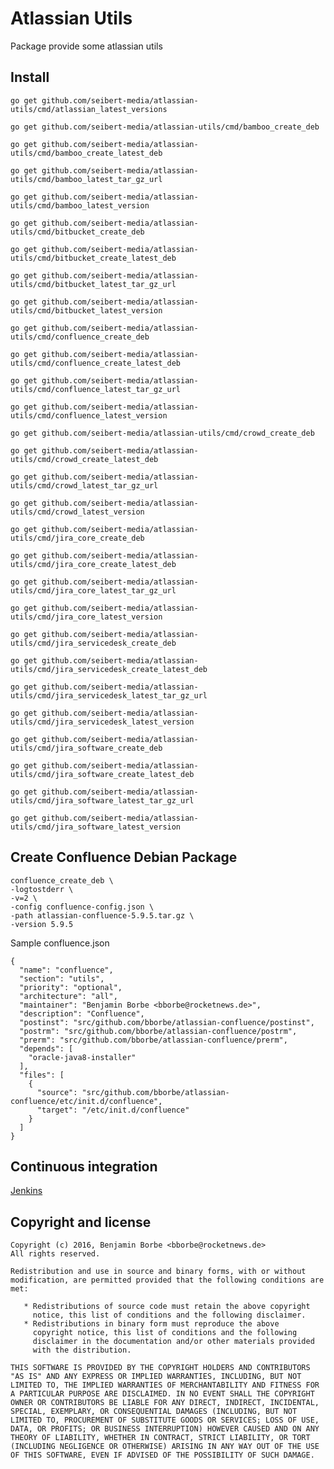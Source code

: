 # Atlassian Utils

Package provide some atlassian utils

## Install

`go get github.com/seibert-media/atlassian-utils/cmd/atlassian_latest_versions`

`go get github.com/seibert-media/atlassian-utils/cmd/bamboo_create_deb`

`go get github.com/seibert-media/atlassian-utils/cmd/bamboo_create_latest_deb`

`go get github.com/seibert-media/atlassian-utils/cmd/bamboo_latest_tar_gz_url`

`go get github.com/seibert-media/atlassian-utils/cmd/bamboo_latest_version`

`go get github.com/seibert-media/atlassian-utils/cmd/bitbucket_create_deb`

`go get github.com/seibert-media/atlassian-utils/cmd/bitbucket_create_latest_deb`

`go get github.com/seibert-media/atlassian-utils/cmd/bitbucket_latest_tar_gz_url`

`go get github.com/seibert-media/atlassian-utils/cmd/bitbucket_latest_version`

`go get github.com/seibert-media/atlassian-utils/cmd/confluence_create_deb`

`go get github.com/seibert-media/atlassian-utils/cmd/confluence_create_latest_deb`

`go get github.com/seibert-media/atlassian-utils/cmd/confluence_latest_tar_gz_url`

`go get github.com/seibert-media/atlassian-utils/cmd/confluence_latest_version`

`go get github.com/seibert-media/atlassian-utils/cmd/crowd_create_deb`

`go get github.com/seibert-media/atlassian-utils/cmd/crowd_create_latest_deb`

`go get github.com/seibert-media/atlassian-utils/cmd/crowd_latest_tar_gz_url`

`go get github.com/seibert-media/atlassian-utils/cmd/crowd_latest_version`

`go get github.com/seibert-media/atlassian-utils/cmd/jira_core_create_deb`

`go get github.com/seibert-media/atlassian-utils/cmd/jira_core_create_latest_deb`

`go get github.com/seibert-media/atlassian-utils/cmd/jira_core_latest_tar_gz_url`

`go get github.com/seibert-media/atlassian-utils/cmd/jira_core_latest_version`

`go get github.com/seibert-media/atlassian-utils/cmd/jira_servicedesk_create_deb`

`go get github.com/seibert-media/atlassian-utils/cmd/jira_servicedesk_create_latest_deb`

`go get github.com/seibert-media/atlassian-utils/cmd/jira_servicedesk_latest_tar_gz_url`

`go get github.com/seibert-media/atlassian-utils/cmd/jira_servicedesk_latest_version`

`go get github.com/seibert-media/atlassian-utils/cmd/jira_software_create_deb`

`go get github.com/seibert-media/atlassian-utils/cmd/jira_software_create_latest_deb`

`go get github.com/seibert-media/atlassian-utils/cmd/jira_software_latest_tar_gz_url`

`go get github.com/seibert-media/atlassian-utils/cmd/jira_software_latest_version`

## Create Confluence Debian Package

```
confluence_create_deb \
-logtostderr \
-v=2 \
-config confluence-config.json \
-path atlassian-confluence-5.9.5.tar.gz \
-version 5.9.5
```
Sample confluence.json

```
{
  "name": "confluence",
  "section": "utils",
  "priority": "optional",
  "architecture": "all",
  "maintainer": "Benjamin Borbe <bborbe@rocketnews.de>",
  "description": "Confluence",
  "postinst": "src/github.com/bborbe/atlassian-confluence/postinst",
  "postrm": "src/github.com/bborbe/atlassian-confluence/postrm",
  "prerm": "src/github.com/bborbe/atlassian-confluence/prerm",
  "depends": [
    "oracle-java8-installer"
  ],
  "files": [
    {
      "source": "src/github.com/bborbe/atlassian-confluence/etc/init.d/confluence",
      "target": "/etc/init.d/confluence"
    }
  ]
}
```

## Continuous integration

[Jenkins](https://jenkins.benjamin-borbe.de/job/Go-Atlassian-Utils/)

## Copyright and license

    Copyright (c) 2016, Benjamin Borbe <bborbe@rocketnews.de>
    All rights reserved.
    
    Redistribution and use in source and binary forms, with or without
    modification, are permitted provided that the following conditions are
    met:
    
       * Redistributions of source code must retain the above copyright
         notice, this list of conditions and the following disclaimer.
       * Redistributions in binary form must reproduce the above
         copyright notice, this list of conditions and the following
         disclaimer in the documentation and/or other materials provided
         with the distribution.

    THIS SOFTWARE IS PROVIDED BY THE COPYRIGHT HOLDERS AND CONTRIBUTORS
    "AS IS" AND ANY EXPRESS OR IMPLIED WARRANTIES, INCLUDING, BUT NOT
    LIMITED TO, THE IMPLIED WARRANTIES OF MERCHANTABILITY AND FITNESS FOR
    A PARTICULAR PURPOSE ARE DISCLAIMED. IN NO EVENT SHALL THE COPYRIGHT
    OWNER OR CONTRIBUTORS BE LIABLE FOR ANY DIRECT, INDIRECT, INCIDENTAL,
    SPECIAL, EXEMPLARY, OR CONSEQUENTIAL DAMAGES (INCLUDING, BUT NOT
    LIMITED TO, PROCUREMENT OF SUBSTITUTE GOODS OR SERVICES; LOSS OF USE,
    DATA, OR PROFITS; OR BUSINESS INTERRUPTION) HOWEVER CAUSED AND ON ANY
    THEORY OF LIABILITY, WHETHER IN CONTRACT, STRICT LIABILITY, OR TORT
    (INCLUDING NEGLIGENCE OR OTHERWISE) ARISING IN ANY WAY OUT OF THE USE
    OF THIS SOFTWARE, EVEN IF ADVISED OF THE POSSIBILITY OF SUCH DAMAGE.
